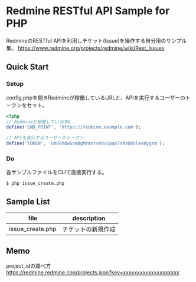 # Redmine RESTful API Sample for PHP
RedmineのRESTful APIを利用しチケット(Issue)を操作する自分用のサンプル集。
https://www.redmine.org/projects/redmine/wiki/Rest_Issues

## Quick Start
### Setup
config.phpを開きRedmineが稼働しているURLと、APIを実行するユーザーのトークンをセット。
```php
<?php
// Redmineが稼働しているURL
define('END_POINT', 'https://redmine.example.com');

// APIを実行するユーザーのトークン
define('TOKEN', 'Gm76hdw6smBgMrmsrvnhvSpqv7oRzQRnles8ygrm');
```

### Do
各サンプルファイルをCLIで直接実行する。
```shellsession
$ php issue_create.php
```

## Sample List
| file  | description  |
| ----- | ----------------- |
| issue_create.php | チケットの新規作成 |

## Memo
project_idの調べ方  
https://redmine.redmine.con/projects.json?key=xxxxxxxxxxxxxxxxxxxx